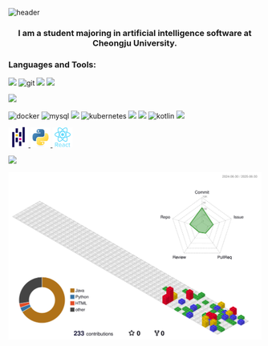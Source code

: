 ![header](https://capsule-render.vercel.app/api?text=LEEIN&animation=fadeIn&type=blur&color=auto&height=300&section=header)
<h3 align="center">I am a student majoring in artificial intelligence software at Cheongju University.</h3>

<h3 align="left">Languages and Tools:</h3>
<p align="left"> 
<img src="https://img.shields.io/badge/Oracle-F80000?style=for-the-badge&logo=oracle&logoColor=FFF"/> 
  
<img src="https://img.shields.io/badge/Git-F05032?style=for-the-badge&logo=git&logoColor=white" alt="git" />

<img src="https://img.shields.io/badge/HTML5-E34F26?style=for-the-badge&logo=html5&logoColor=FFF"/>

<img src="https://img.shields.io/badge/Javascript-F7DF1E?style=for-the-badge&logo=javascript&logoColor=FFF"/>

<img src="https://img.shields.io/badge/Spring-6DB33F?style=for-the-badge&logo=Spring&logoColor=white"><br/>

<img src="https://img.shields.io/badge/Docker-2496ED?style=for-the-badge&logo=docker&logoColor=white" alt="docker" />

<img src="https://img.shields.io/badge/MySQL-4479A1?style=for-the-badge&logo=mysql&logoColor=white" alt="mysql" />

<img src="https://img.shields.io/badge/jquery-0769AD?style=for-the-badge&logo=jquery&logoColor=FFF"/> 

<img src="https://img.shields.io/badge/Kubernetes-326CE5?style=for-the-badge&logo=kubernetes&logoColor=white" alt="kubernetes" />

<img src="https://img.shields.io/badge/CSS3-1572B6?style=for-the-badge&logo=css3&logoColor=FFF"/> 

<img src="https://img.shields.io/badge/java-007396?style=for-the-badge&logo=OpenJDK&logoColor=white"> 

<img src="https://img.shields.io/badge/Kotlin-7F52FF?style=for-the-badge&logo=kotlin&logoColor=white" alt="kotlin" />

<img src="https://img.shields.io/badge/GitHub-EAEAEA?style=for-the-badge&logo=github&logoColor=000"/> 



<a href="https://pandas.pydata.org/" target="_blank" rel="noreferrer"> <img src="https://raw.githubusercontent.com/devicons/devicon/2ae2a900d2f041da66e950e4d48052658d850630/icons/pandas/pandas-original.svg" alt="pandas" width="40" height="40"/> </a> 
<a href="https://www.python.org" target="_blank" rel="noreferrer"> <img src="https://raw.githubusercontent.com/devicons/devicon/master/icons/python/python-original.svg" alt="python" width="40" height="40"/> </a> 
<a href="https://reactjs.org/" target="_blank" rel="noreferrer"> <img src="https://raw.githubusercontent.com/devicons/devicon/master/icons/react/react-original-wordmark.svg" alt="react" width="40" height="40"/> </a> 
</p>
<picture>
  <source
    srcset="https://github-readme-stats.vercel.app/api/top-langs/?username=Adelio-IN&show_icons=true&theme=dark"
    media="(prefers-color-scheme: dark)"
  />
  <source
    srcset="https://github-readme-stats.vercel.app/api?username=Adelio-IN&show_icons=true"
    media="(prefers-color-scheme: light), (prefers-color-scheme: no-preference)"
  />
  <img src="https://github-readme-stats.vercel.app/api?username=Adelio-IN&show_icons=true" />
</picture>

![](./profile-3d-contrib/profile-gitblock.svg)
